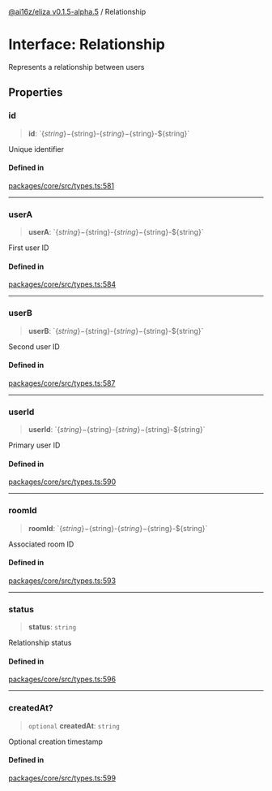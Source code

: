 [@ai16z/eliza v0.1.5-alpha.5](../index.md) / Relationship

# Interface: Relationship

Represents a relationship between users

## Properties

### id

> **id**: \`$\{string\}-$\{string\}-$\{string\}-$\{string\}-$\{string\}\`

Unique identifier

#### Defined in

[packages/core/src/types.ts:581](https://github.com/roschler/eliza/blob/main/packages/core/src/types.ts#L581)

***

### userA

> **userA**: \`$\{string\}-$\{string\}-$\{string\}-$\{string\}-$\{string\}\`

First user ID

#### Defined in

[packages/core/src/types.ts:584](https://github.com/roschler/eliza/blob/main/packages/core/src/types.ts#L584)

***

### userB

> **userB**: \`$\{string\}-$\{string\}-$\{string\}-$\{string\}-$\{string\}\`

Second user ID

#### Defined in

[packages/core/src/types.ts:587](https://github.com/roschler/eliza/blob/main/packages/core/src/types.ts#L587)

***

### userId

> **userId**: \`$\{string\}-$\{string\}-$\{string\}-$\{string\}-$\{string\}\`

Primary user ID

#### Defined in

[packages/core/src/types.ts:590](https://github.com/roschler/eliza/blob/main/packages/core/src/types.ts#L590)

***

### roomId

> **roomId**: \`$\{string\}-$\{string\}-$\{string\}-$\{string\}-$\{string\}\`

Associated room ID

#### Defined in

[packages/core/src/types.ts:593](https://github.com/roschler/eliza/blob/main/packages/core/src/types.ts#L593)

***

### status

> **status**: `string`

Relationship status

#### Defined in

[packages/core/src/types.ts:596](https://github.com/roschler/eliza/blob/main/packages/core/src/types.ts#L596)

***

### createdAt?

> `optional` **createdAt**: `string`

Optional creation timestamp

#### Defined in

[packages/core/src/types.ts:599](https://github.com/roschler/eliza/blob/main/packages/core/src/types.ts#L599)
